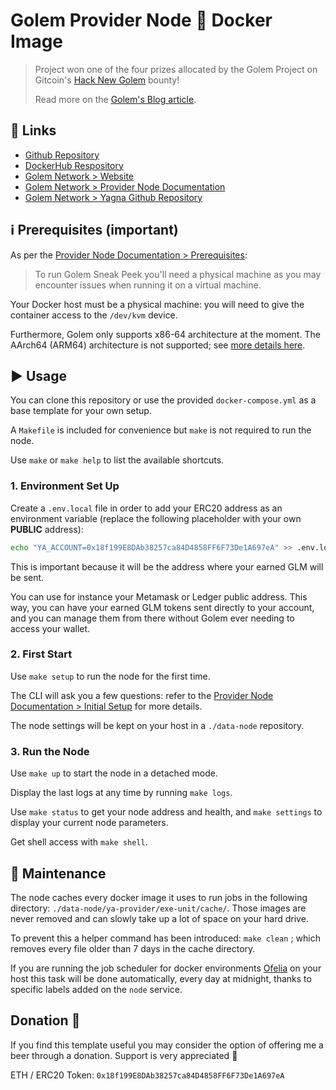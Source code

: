 #  Golem Provider Node :whale: Docker Image

> Project won one of the four prizes allocated by the Golem Project on Gitcoin's [Hack New Golem](https://gitcoin.co/issue/golemfactory/hackathons/6/100024411) bounty!
>
> Read more on the [Golem's Blog article](https://blog.golemproject.net/meet-the-winners-golem-gitcoin-hackathon-2020/).

## :link: Links

- [Github Repository](https://github.com/alexandre-abrioux/golem-node)
- [DockerHub Respository](https://hub.docker.com/r/aabrioux/golem-node)
- [Golem Network > Website](https://golem.network/)
- [Golem Network > Provider Node Documentation](https://handbook.golem.network/provider-tutorials/provider-tutorial)
- [Golem Network > Yagna Github Repository](https://github.com/golemfactory/yagna)

## :information_source: Prerequisites (important)

As per the [Provider Node Documentation > Prerequisites](https://handbook.golem.network/provider-tutorials/provider-tutorial#prerequisites):

> To run Golem Sneak Peek you'll need a physical machine as you may encounter issues when running it on a virtual machine.

Your Docker host must be a physical machine: you will need to give the container access to the `/dev/kvm` device.

Furthermore, Golem only supports x86-64 architecture at the moment.
The AArch64 (ARM64) architecture is not supported; see [more details here](https://github.com/alexandre-abrioux/golem-node/issues/44#issuecomment-2211726849).

## :arrow_forward: Usage

You can clone this repository or use the provided `docker-compose.yml` as a base template for your own setup.

A `Makefile` is included for convenience but `make` is not required to run the node.

Use `make` or `make help` to list the available shortcuts.

### 1. Environment Set Up

Create a `.env.local` file in order to add your ERC20 address as an environment variable
(replace the following placeholder with your own **PUBLIC** address):
```bash
echo "YA_ACCOUNT=0x18f199E8DAb38257ca84D4858FF6F73De1A697eA" >> .env.local
```
This is important because it will be the address where your earned GLM will be sent.

You can use for instance your Metamask or Ledger public address.
This way, you can have your earned GLM tokens sent directly to your account,
and you can manage them from there without Golem ever needing to access your wallet.

### 2. First Start

Use `make setup` to run the node for the first time.

The CLI will ask you a few questions: refer to the [Provider Node Documentation > Initial Setup](https://handbook.golem.network/provider-tutorials/provider-tutorial#initial-setup) for more details.

The node settings will be kept on your host in a `./data-node` repository.

### 3. Run the Node

Use `make up` to start the node in a detached mode.

Display the last logs at any time by running `make logs`.

Use `make status` to get your node address and health, and `make settings` to display your current node parameters.

Get shell access with `make shell`.

## :dash: Maintenance

The node caches every docker image it uses to run jobs in the following directory:
`./data-node/ya-provider/exe-unit/cache/`.
Those images are never removed and can slowly take up a lot of space on your hard drive.

To prevent this a helper command has been introduced: `make clean` ;
which removes every file older than 7 days in the cache directory.

If you are running the job scheduler for docker environments [Ofelia](https://github.com/mcuadros/ofelia) on your host
this task will be done automatically, every day at midnight,
thanks to specific labels added on the `node` service.

## Donation :beer:

If you find this template useful you may consider the option of offering me a beer through a donation. Support is very appreciated :slightly_smiling_face:

ETH / ERC20 Token: `0x18f199E8DAb38257ca84D4858FF6F73De1A697eA`
